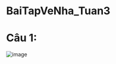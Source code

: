 # BaiTapVeNha_Tuan3
# Câu 1:
![image](https://github.com/user-attachments/assets/3e0bf4d5-dbb2-4a26-a2d3-231242d20183)


